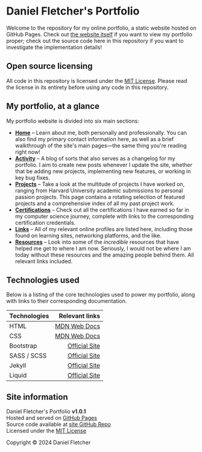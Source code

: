 # Daniel Fletcher's Portfolio

Welcome to the repository for my online portfolio, a static website hosted on GitHub Pages.
Check out [the website itself](https://www.daniel-fletcher-portfolio.com) if you want to view 
my portfolio proper; check out the source code here in this repository if you want to investigate 
the implementation details!


## Open source licensing

All code in this repository is licensed under the [MIT License](./LICENSE.md). Please read the 
license in its entirety before using any code in this repository.


## My portfolio, at a glance

My portfolio website is divided into six main sections:
- **[Home](https://www.daniel-fletcher-portfolio.com)** &ndash; Learn about me, both personally and professionally. You can also find my primary contact
information here, as well as a brief walkthrough of the site's main pages&mdash;the same thing you're reading right
now!
- **[Activity](https://www.daniel-fletcher-portfolio.com/activity)** &ndash; A blog of sorts that also serves as a changelog for my portfolio. I aim to create new
posts whenever I update the site, whether that be adding new projects, implementing new features, or working in key
bug fixes.
- **[Projects](https://www.daniel-fletcher-portfolio.com/projects)** &ndash; Take a look at the multitude of projects I have worked on, ranging from Harvard
University academic submissions to personal passion projects. This page contains a rotating selection of
featured projects and a comprehensive index of all my past project work.
- **[Certifications](https://www.daniel-fletcher-portfolio.com/certifications)** &ndash; Check out all the certifications I have earned so far in my computer science
journey, complete with links to the corresponding certification credentials.
- **[Links](https://www.daniel-fletcher-portfolio.com/links)** &ndash; All of my relevant online profiles are listed here, including those found on learning
sites, networking platforms, and the like.
- **[Resources](https://www.daniel-fletcher-portfolio.com/resources)** &ndash; Look into some of the *incredible* resources that have helped me get to where I am now.
Seriously, I would not be where I am today without these resources and the amazing people behind them. All relevant
links included.


## Technologies used

Below is a listing of the core technologies used to power my portfolio, along with links to their corresponding
documentation.

| Technologies | Relevant links |
| :----------- | -------------: |
| HTML | [MDN Web Docs](https://developer.mozilla.org/en-US/docs/Web/HTML) |
| CSS | [MDN Web Docs](https://developer.mozilla.org/en-US/docs/Web/CSS) |
| Bootstrap | [Official Site](https://getbootstrap.com/docs/5.3/getting-started/introduction/) |
| SASS / SCSS | [Official Site](https://sass-lang.com/guide/) |
| Jekyll | [Official Site](https://jekyllrb.com/docs/) |
| Liquid | [Official Site](https://liquidjs.com/tutorials/intro-to-liquid.html) |


## Site information

Daniel Fletcher's Portfolio **v1.0.1**  
Hosted and served on [GitHub Pages](https://docs.github.com/en/pages)  
Source code available at [site GitHub Repo](https://github.com/DanielTheFletch/portfolio)  
Licensed under the [MIT License](./LICENSE.md)  

Copyright &copy; 2024 Daniel Fletcher
